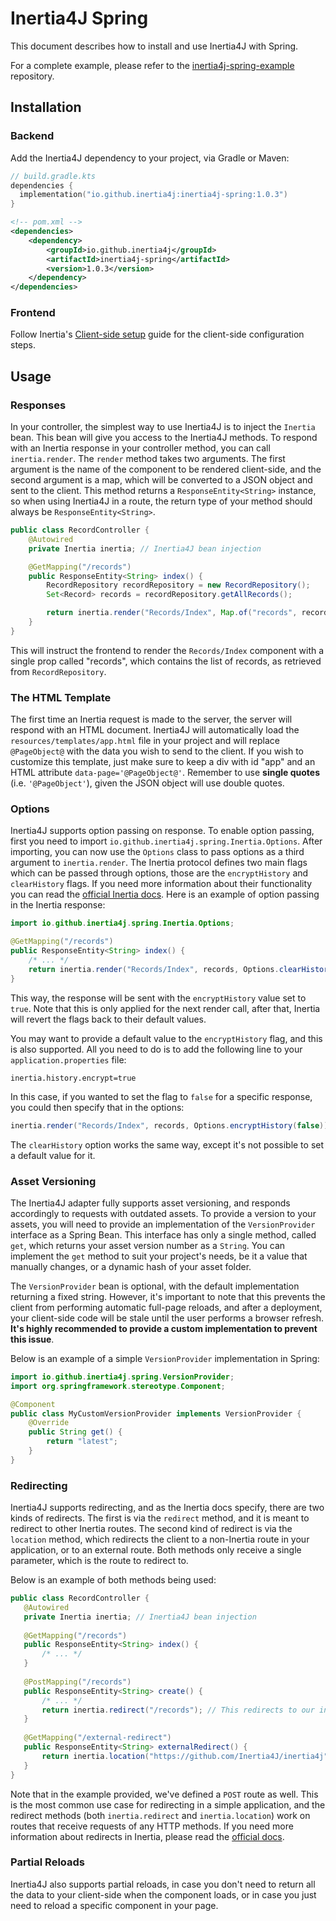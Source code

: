# Inertia4J Spring

This document describes how to install and use Inertia4J with Spring.

For a complete example, please refer to the [inertia4j-spring-example](https://github.com/Inertia4J/inertia4j-spring-example) repository.

## Installation

### Backend

Add the Inertia4J dependency to your project, via Gradle or Maven:

```kotlin
// build.gradle.kts
dependencies {
  implementation("io.github.inertia4j:inertia4j-spring:1.0.3")
}
```

```xml
<!-- pom.xml -->
<dependencies>
    <dependency>
        <groupId>io.github.inertia4j</groupId>
        <artifactId>inertia4j-spring</artifactId>
        <version>1.0.3</version>
    </dependency>
</dependencies>
```

### Frontend

Follow Inertia's [Client-side setup](https://inertiajs.com/client-side-setup) guide for the client-side configuration steps.

## Usage

### Responses

In your controller, the simplest way to use Inertia4J is to inject the `Inertia` bean. This bean will give you access to
the Inertia4J methods. To respond with an Inertia response in your controller method, you can call `inertia.render`.
The `render` method takes two arguments. The first argument is the name of the component to be rendered client-side, and
the second argument is a map, which will be converted to a JSON object and sent to the client. This method returns a
`ResponseEntity<String>` instance, so when using Inertia4J in a route, the return type of your method should always be
`ResponseEntity<String>`.

```java
public class RecordController {
    @Autowired
    private Inertia inertia; // Inertia4J bean injection

    @GetMapping("/records")
    public ResponseEntity<String> index() {
        RecordRepository recordRepository = new RecordRepository();
        Set<Record> records = recordRepository.getAllRecords();

        return inertia.render("Records/Index", Map.of("records", records));
    }
}

```

This will instruct the frontend to render the `Records/Index` component with a single prop called "records", which
contains the list of records, as retrieved from `RecordRepository`.

### The HTML Template

The first time an Inertia request is made to the server, the server will respond with an HTML document. Inertia4J
will automatically load the `resources/templates/app.html` file in your project and will replace `@PageObject@` with the
data you wish to send to the client. If you wish to customize this template, just make sure to keep a div with id "app" and an HTML attribute `data-page='@PageObject@'`. Remember to use **single quotes** (i.e. `'@PageObject'`), given the JSON object will use double quotes.

### Options

Inertia4J supports option passing on response. To enable option passing, first you need to import
`io.github.inertia4j.spring.Inertia.Options`. After importing, you can now use the `Options` class to pass options as
a third argument to `inertia.render`. The Inertia protocol defines two main flags which can be passed through options,
those are the `encryptHistory` and `clearHistory` flags. If you need more information about their functionality
you can read the [official Inertia docs](https://inertiajs.com/history-encryption). Here is an example of option
passing in the Inertia response:

```java
import io.github.inertia4j.spring.Inertia.Options;

@GetMapping("/records")
public ResponseEntity<String> index() {
    /* ... */
    return inertia.render("Records/Index", records, Options.clearHistory().encryptHistory());
}
```

This way, the response will be sent with the `encryptHistory` value set to `true`. Note that this is only applied for
the next render call, after that, Inertia will revert the flags back to their default values.

You may want to provide a default value to the `encryptHistory` flag, and this is also supported. All you need to do is
to add the following line to your `application.properties` file:

```text
inertia.history.encrypt=true
```

In this case, if you wanted to set the flag to `false` for a specific response, you could then specify that in the options:

```java
inertia.render("Records/Index", records, Options.encryptHistory(false));
```

The `clearHistory` option works the same way, except it's not possible to set a default value for it.

### Asset Versioning

The Inertia4J adapter fully supports asset versioning, and responds accordingly to requests with outdated assets. To provide a version
to your assets, you will need to provide an implementation of the `VersionProvider` interface as a Spring Bean. This interface has only
a single method, called `get`, which returns your asset version number as a `String`. You can implement the `get`
method to suit your project's needs, be it a value that manually changes, or a dynamic hash of your asset folder.

The `VersionProvider` bean is optional, with the default implementation returning a fixed string. However, it's important to note that this prevents the client from performing automatic full-page reloads, and after a deployment, your client-side code will be stale until the user performs a browser refresh. **It's highly recommended to provide a custom implementation to prevent this issue**.

Below is an example of a simple `VersionProvider` implementation in Spring:

```java
import io.github.inertia4j.spring.VersionProvider;
import org.springframework.stereotype.Component;

@Component
public class MyCustomVersionProvider implements VersionProvider {
    @Override
    public String get() {
        return "latest";
    }
}
```

### Redirecting

Inertia4J supports redirecting, and as the Inertia docs specify, there are two kinds of redirects. The first
is via the `redirect` method, and it is meant to redirect to other Inertia routes. The second kind of redirect is via
the `location` method, which redirects the client to a non-Inertia route in your application, or to an external route.
Both methods only receive a single parameter, which is the route to redirect to.

Below is an example of both methods being used:

 ```java
public class RecordController {
    @Autowired
    private Inertia inertia; // Inertia4J bean injection
  
    @GetMapping("/records")
    public ResponseEntity<String> index() {
        /* ... */
    }
  
    @PostMapping("/records")
    public ResponseEntity<String> create() {
        /* ... */
        return inertia.redirect("/records"); // This redirects to our index "/records" route.
    }
  
    @GetMapping("/external-redirect")
    public ResponseEntity<String> externalRedirect() {
        return inertia.location("https://github.com/Inertia4J/inertia4j"); // Redirects to an external route.
    }
}
 ```

Note that in the example provided, we've defined a `POST` route as well. This is the most common use case for
redirecting in a simple application, and the redirect methods (both `inertia.redirect` and `inertia.location`) work on
routes that receive requests of any HTTP methods. If you need more information about redirects in Inertia, please read
the [official docs](https://inertiajs.com/redirects).

### Partial Reloads

Inertia4J also supports partial reloads, in case you don't need to return all the data to your client-side when the component loads, or in case you just need to reload a specific component in your page.
